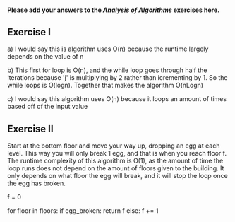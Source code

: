 #### Please add your answers to the ***Analysis of  Algorithms*** exercises here.

## Exercise I

a) I would say this is algorithm uses O(n) because the runtime largely depends on the value of n


b) This first for loop is O(n), and the while loop goes through half the iterations because 'j' is multiplying by 2 rather than
icrementing by 1. So the while loops is O(logn). Together that makes the algorithm O(nLogn)


c) I would say this algorithm uses O(n) because it loops an amount of times based off of the input value

## Exercise II
Start at the bottom floor and move your way up, dropping an egg at each level.
This way you will only break 1 egg, and that is when you reach floor f. The runtime complexity of this algorithm is O(1),
as the amount of time the loop runs does not depend on the amount of floors given to the building. It only depends on what floor the egg will break,
and it will stop the loop once the egg has broken.

f = 0

for floor in floors:
    if egg_broken:
        return f
    else:
        f += 1
